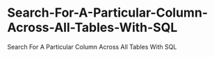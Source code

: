 # Search-For-A-Particular-Column-Across-All-Tables-With-SQL
Search For A Particular Column Across All Tables With SQL
